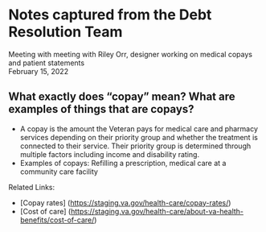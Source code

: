 # Notes captured from the Debt Resolution Team
Meeting with meeting with Riley Orr, designer working on medical copays and patient statements </br>
February 15, 2022

## What exactly does “copay” mean? What are examples of things that are copays?
- A copay is the amount the Veteran pays for medical care and pharmacy services depending on their priority group and whether the treatment is connected to their service. Their priority group is determined through multiple factors including income and disability rating. 
- Examples of copays: Refilling a prescription, medical care at a community care facility 

Related Links:
- [Copay rates] (https://staging.va.gov/health-care/copay-rates/) 
- [Cost of care] (https://staging.va.gov/health-care/about-va-health-benefits/cost-of-care/)

